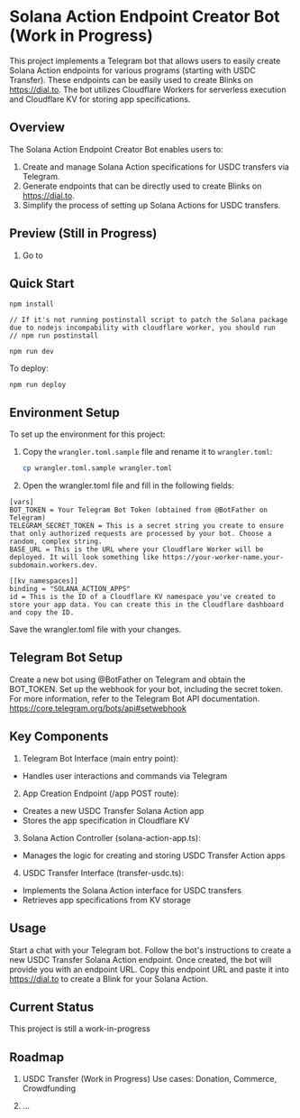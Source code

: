 # Solana Action Endpoint Creator Bot (Work in Progress)

This project implements a Telegram bot that allows users to easily create Solana Action endpoints for various programs (starting with USDC Transfer).
These endpoints can be easily used to create Blinks on https://dial.to. The bot utilizes Cloudflare Workers for serverless execution and Cloudflare KV for storing app specifications.

## Overview

The Solana Action Endpoint Creator Bot enables users to:
1. Create and manage Solana Action specifications for USDC transfers via Telegram.
2. Generate endpoints that can be directly used to create Blinks on https://dial.to.
3. Simplify the process of setting up Solana Actions for USDC transfers.

## Preview (Still in Progress)

1. Go to 

## Quick Start

```
npm install

// If it's not running postinstall script to patch the Solana package due to nodejs incompability with cloudflare worker, you should run
// npm run postinstall

npm run dev
```

To deploy:
```
npm run deploy
```

## Environment Setup

To set up the environment for this project:

1. Copy the `wrangler.toml.sample` file and rename it to `wrangler.toml`:

   ```bash
   cp wrangler.toml.sample wrangler.toml
   ```

2. Open the wrangler.toml file and fill in the following fields:

```
[vars]
BOT_TOKEN = Your Telegram Bot Token (obtained from @BotFather on Telegram)
TELEGRAM_SECRET_TOKEN = This is a secret string you create to ensure that only authorized requests are processed by your bot. Choose a random, complex string.
BASE_URL = This is the URL where your Cloudflare Worker will be deployed. It will look something like https://your-worker-name.your-subdomain.workers.dev.

[[kv_namespaces]]
binding = "SOLANA_ACTION_APPS"
id = This is the ID of a Cloudflare KV namespace you've created to store your app data. You can create this in the Cloudflare dashboard and copy the ID.
```

Save the wrangler.toml file with your changes.


## Telegram Bot Setup
Create a new bot using @BotFather on Telegram and obtain the BOT_TOKEN.
Set up the webhook for your bot, including the secret token.
For more information, refer to the Telegram Bot API documentation.
https://core.telegram.org/bots/api#setwebhook

## Key Components
1. Telegram Bot Interface (main entry point):
  - Handles user interactions and commands via Telegram

2. App Creation Endpoint (/app POST route):
  - Creates a new USDC Transfer Solana Action app
  - Stores the app specification in Cloudflare KV

3. Solana Action Controller (solana-action-app.ts):
  - Manages the logic for creating and storing USDC Transfer Action apps

4. USDC Transfer Interface (transfer-usdc.ts):
  - Implements the Solana Action interface for USDC transfers
  - Retrieves app specifications from KV storage

## Usage
Start a chat with your Telegram bot.
Follow the bot's instructions to create a new USDC Transfer Solana Action endpoint.
Once created, the bot will provide you with an endpoint URL.
Copy this endpoint URL and paste it into https://dial.to to create a Blink for your Solana Action.

## Current Status
This project is still a work-in-progress

## Roadmap

1. USDC Transfer (Work in Progress)
Use cases: Donation, Commerce, Crowdfunding

2. ...